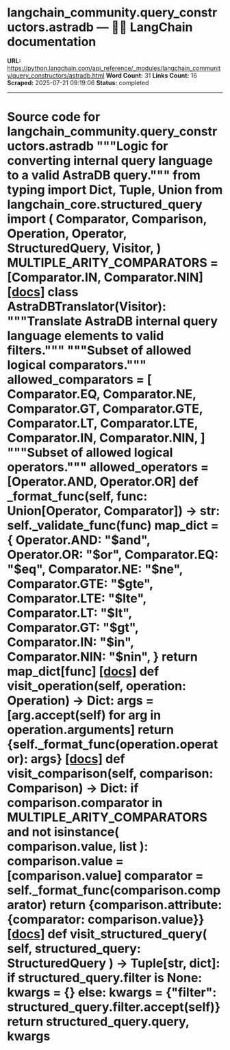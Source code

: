 # langchain_community.query_constructors.astradb — 🦜🔗 LangChain  documentation

**URL:** https://python.langchain.com/api_reference/_modules/langchain_community/query_constructors/astradb.html
**Word Count:** 31
**Links Count:** 16
**Scraped:** 2025-07-21 09:19:06
**Status:** completed

---

# Source code for langchain\_community.query\_constructors.astradb               """Logic for converting internal query language to a valid AstraDB query."""          from typing import Dict, Tuple, Union          from langchain_core.structured_query import (         Comparator,         Comparison,         Operation,         Operator,         StructuredQuery,         Visitor,     )          MULTIPLE_ARITY_COMPARATORS = [Comparator.IN, Comparator.NIN]                              [[docs]](https://python.langchain.com/api_reference/community/query_constructors/langchain_community.query_constructors.astradb.AstraDBTranslator.html#langchain_community.query_constructors.astradb.AstraDBTranslator)     class AstraDBTranslator(Visitor):         """Translate AstraDB internal query language elements to valid filters."""              """Subset of allowed logical comparators."""         allowed_comparators = [             Comparator.EQ,             Comparator.NE,             Comparator.GT,             Comparator.GTE,             Comparator.LT,             Comparator.LTE,             Comparator.IN,             Comparator.NIN,         ]              """Subset of allowed logical operators."""         allowed_operators = [Operator.AND, Operator.OR]              def _format_func(self, func: Union[Operator, Comparator]) -> str:             self._validate_func(func)             map_dict = {                 Operator.AND: "$and",                 Operator.OR: "$or",                 Comparator.EQ: "$eq",                 Comparator.NE: "$ne",                 Comparator.GTE: "$gte",                 Comparator.LTE: "$lte",                 Comparator.LT: "$lt",                 Comparator.GT: "$gt",                 Comparator.IN: "$in",                 Comparator.NIN: "$nin",             }             return map_dict[func]                         [[docs]](https://python.langchain.com/api_reference/community/query_constructors/langchain_community.query_constructors.astradb.AstraDBTranslator.html#langchain_community.query_constructors.astradb.AstraDBTranslator.visit_operation)         def visit_operation(self, operation: Operation) -> Dict:             args = [arg.accept(self) for arg in operation.arguments]             return {self._format_func(operation.operator): args}                                        [[docs]](https://python.langchain.com/api_reference/community/query_constructors/langchain_community.query_constructors.astradb.AstraDBTranslator.html#langchain_community.query_constructors.astradb.AstraDBTranslator.visit_comparison)         def visit_comparison(self, comparison: Comparison) -> Dict:             if comparison.comparator in MULTIPLE_ARITY_COMPARATORS and not isinstance(                 comparison.value, list             ):                 comparison.value = [comparison.value]                  comparator = self._format_func(comparison.comparator)             return {comparison.attribute: {comparator: comparison.value}}                                        [[docs]](https://python.langchain.com/api_reference/community/query_constructors/langchain_community.query_constructors.astradb.AstraDBTranslator.html#langchain_community.query_constructors.astradb.AstraDBTranslator.visit_structured_query)         def visit_structured_query(             self, structured_query: StructuredQuery         ) -> Tuple[str, dict]:             if structured_query.filter is None:                 kwargs = {}             else:                 kwargs = {"filter": structured_query.filter.accept(self)}             return structured_query.query, kwargs